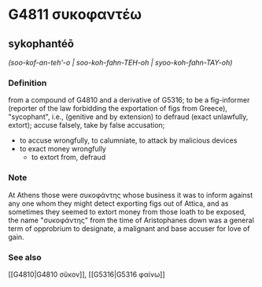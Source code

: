 # G4811 συκοφαντέω

## sykophantéō

_(soo-kof-an-teh'-o | soo-koh-fahn-TEH-oh | syoo-koh-fahn-TAY-oh)_

### Definition

from a compound of G4810 and a derivative of G5316; to be a fig-informer (reporter of the law forbidding the exportation of figs from Greece), "sycophant", i.e., (genitive and by extension) to defraud (exact unlawfully, extort); accuse falsely, take by false accusation; 

- to accuse wrongfully, to calumniate, to attack by malicious devices
- to exact money wrongfully
  - to extort from, defraud

### Note

At Athens those were συκοφάντης whose business it was to inform against any one whom they might detect exporting figs out of Attica, and as sometimes they seemed to extort money from those loath to be exposed, the name "συκοφάντης" from the time of Aristophanes down was a general term of opprobrium to designate, a malignant and base accuser for love of gain.

### See also

[[G4810|G4810 σῦκον]], [[G5316|G5316 φαίνω]]
